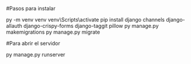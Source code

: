 #Pasos para instalar

py -m venv venv
venv\Scripts\activate
pip install django channels django-allauth django-crispy-forms django-taggit pillow
py manage.py makemigrations
py manage.py migrate

#Para abrir el servidor

py manage.py runserver
